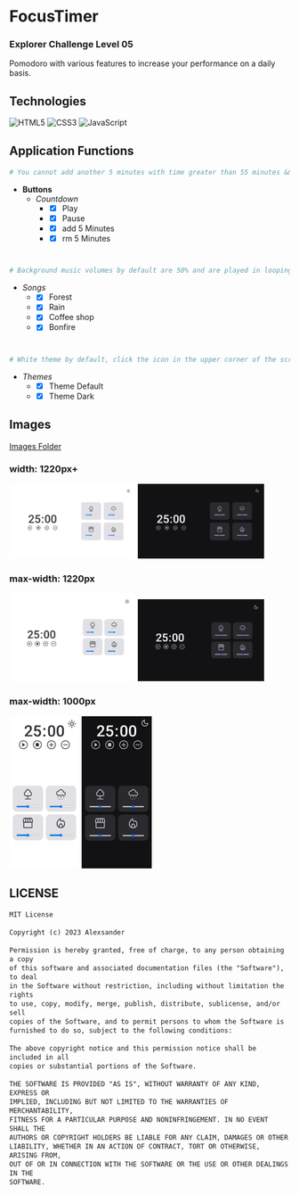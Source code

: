 # FocusTimer

### Explorer Challenge Level 05
Pomodoro with various features to increase your performance on a daily basis. 
## Technologies

![HTML5](https://img.shields.io/badge/html5-%23E34F26.svg?style=for-the-badge&logo=html5&logoColor=white)
![CSS3](https://img.shields.io/badge/css3-%231572B6.svg?style=for-the-badge&logo=css3&logoColor=white)
![JavaScript](https://img.shields.io/badge/javascript-%23323330.svg?style=for-the-badge&logo=javascript&logoColor=%23F7DF1E)

## Application Functions
```sh
# You cannot add another 5 minutes with time greater than 55 minutes && You cannot decrease the time if it is less than 5 minutes 
```
- **Buttons**
  - *Countdown*
     - - [x] Play
     - - [x] Pause
     - - [x] add 5 Minutes
     - - [x] rm 5 Minutes
#

```sh
# Background music volumes by default are 50% and are played in looping
```
  - *Songs*
     - - [x] Forest
     - - [x] Rain
     - - [x] Coffee shop
     - - [x] Bonfire

#
```sh
# White theme by default, click the icon in the upper corner of the screen to change
```
   - *Themes*
     - - [x] Theme Default
     - - [x] Theme Dark

## Images
<a href=".github/img/">Images Folder</a>

### width: 1220px+

<div>
 <img src="./.github/img/large.png" width="45%"  />
 <img src="./.github/img/largeDark.png" width="45%" />
</div>

### max-width: 1220px

<div>
 <img src="./.github/img/%20small.png" width="45%"   />
 <img src="./.github/img/smallDark.png" width="45%" />
</div>

### max-width: 1000px

<div>
  <img src="./.github/img/mobile.png" width="25%"  />
  
  <img src="./.github/img/mobileDark.png" width="25%" />
</div>

## LICENSE
```
MIT License

Copyright (c) 2023 Alexsander

Permission is hereby granted, free of charge, to any person obtaining a copy
of this software and associated documentation files (the "Software"), to deal
in the Software without restriction, including without limitation the rights
to use, copy, modify, merge, publish, distribute, sublicense, and/or sell
copies of the Software, and to permit persons to whom the Software is
furnished to do so, subject to the following conditions:

The above copyright notice and this permission notice shall be included in all
copies or substantial portions of the Software.

THE SOFTWARE IS PROVIDED "AS IS", WITHOUT WARRANTY OF ANY KIND, EXPRESS OR
IMPLIED, INCLUDING BUT NOT LIMITED TO THE WARRANTIES OF MERCHANTABILITY,
FITNESS FOR A PARTICULAR PURPOSE AND NONINFRINGEMENT. IN NO EVENT SHALL THE
AUTHORS OR COPYRIGHT HOLDERS BE LIABLE FOR ANY CLAIM, DAMAGES OR OTHER
LIABILITY, WHETHER IN AN ACTION OF CONTRACT, TORT OR OTHERWISE, ARISING FROM,
OUT OF OR IN CONNECTION WITH THE SOFTWARE OR THE USE OR OTHER DEALINGS IN THE
SOFTWARE.
```
